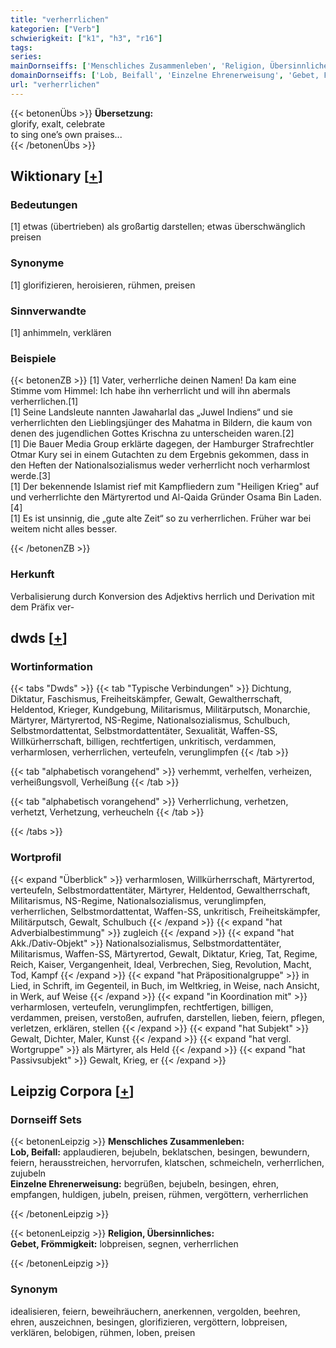 ```yaml
---
title: "verherrlichen"
kategorien: ["Verb"]
schwierigkeit: ["k1", "h3", "r16"]
tags:
series:
mainDornseiffs: ['Menschliches Zusammenleben', 'Religion, Übersinnliches']
domainDornseiffs: ['Lob, Beifall', 'Einzelne Ehrenerweisung', 'Gebet, Frömmigkeit']
url: "verherrlichen"
---
```


{{< betonenÜbs >}}
**Übersetzung:**  
glorify, exalt, celebrate  
to sing one’s own praises...  
{{< /betonenÜbs >}}

## Wiktionary [[+](https://de.wiktionary.org/wiki/verherrlichen)]

### Bedeutungen
[1] etwas (übertrieben) als großartig darstellen; etwas überschwänglich preisen  

### Synonyme
[1] glorifizieren, heroisieren, rühmen, preisen  

### Sinnverwandte
[1] anhimmeln, verklären  

### Beispiele
{{< betonenZB >}}
[1] Vater, verherrliche deinen Namen! Da kam eine Stimme vom Himmel: Ich habe ihn verherrlicht und will ihn abermals verherrlichen.[1]  
[1] Seine Landsleute nannten Jawaharlal das „Juwel Indiens“ und sie verherrlichten den Lieblingsjünger des Mahatma in Bildern, die kaum von denen des jugendlichen Gottes Krischna zu unterscheiden waren.[2]  
[1] Die Bauer Media Group erklärte dagegen, der Hamburger Strafrechtler Otmar Kury sei in einem Gutachten zu dem Ergebnis gekommen, dass in den Heften der Nationalsozialismus weder verherrlicht noch verharmlost werde.[3]  
[1] Der bekennende Islamist rief mit Kampfliedern zum "Heiligen Krieg" auf und verherrlichte den Märtyrertod und Al-Qaida Gründer Osama Bin Laden.[4]  
[1] Es ist unsinnig, die „gute alte Zeit“ so zu verherrlichen. Früher war bei weitem nicht alles besser.  

{{< /betonenZB >}}
### Herkunft
Verbalisierung durch Konversion des Adjektivs herrlich und Derivation mit dem Präfix ver-  



## dwds [[+](https://www.dwds.de/wb/verherrlichen)]

### Wortinformation
{{< tabs "Dwds" >}}
{{< tab "Typische Verbindungen" >}}
Dichtung, Diktatur, Faschismus, Freiheitskämpfer, Gewalt, Gewaltherrschaft, Heldentod, Krieger, Kundgebung, Militarismus, Militärputsch, Monarchie, Märtyrer, Märtyrertod, NS-Regime, Nationalsozialismus, Schulbuch, Selbstmordattentat, Selbstmordattentäter, Sexualität, Waffen-SS, Willkürherrschaft, billigen, rechtfertigen, unkritisch, verdammen, verharmlosen, verherrlichen, verteufeln, verunglimpfen
{{< /tab >}}

{{< tab "alphabetisch vorangehend" >}}
verhemmt, verhelfen, verheizen, verheißungsvoll, Verheißung
{{< /tab >}}

{{< tab "alphabetisch vorangehend" >}}
Verherrlichung, verhetzen, verhetzt, Verhetzung, verheucheln
{{< /tab >}}

{{< /tabs >}}

### Wortprofil
{{< expand "Überblick" >}} verharmlosen, Willkürherrschaft, Märtyrertod, verteufeln, Selbstmordattentäter, Märtyrer, Heldentod, Gewaltherrschaft, Militarismus, NS-Regime, Nationalsozialismus, verunglimpfen, verherrlichen, Selbstmordattentat, Waffen-SS, unkritisch, Freiheitskämpfer, Militärputsch, Gewalt, Schulbuch {{< /expand >}}
{{< expand "hat Adverbialbestimmung" >}} zugleich {{< /expand >}}
{{< expand "hat Akk./Dativ-Objekt" >}} Nationalsozialismus, Selbstmordattentäter, Militarismus, Waffen-SS, Märtyrertod, Gewalt, Diktatur, Krieg, Tat, Regime, Reich, Kaiser, Vergangenheit, Ideal, Verbrechen, Sieg, Revolution, Macht, Tod, Kampf {{< /expand >}}
{{< expand "hat Präpositionalgruppe" >}} in Lied, in Schrift, im Gegenteil, in Buch, im Weltkrieg, in Weise, nach Ansicht, in Werk, auf Weise {{< /expand >}}
{{< expand "in Koordination mit" >}} verharmlosen, verteufeln, verunglimpfen, rechtfertigen, billigen, verdammen, preisen, verstoßen, aufrufen, darstellen, lieben, feiern, pflegen, verletzen, erklären, stellen {{< /expand >}}
{{< expand "hat Subjekt" >}} Gewalt, Dichter, Maler, Kunst {{< /expand >}}
{{< expand "hat vergl. Wortgruppe" >}} als Märtyrer, als Held {{< /expand >}}
{{< expand "hat Passivsubjekt" >}} Gewalt, Krieg, er {{< /expand >}}

## Leipzig Corpora [[+](https://corpora.uni-leipzig.de/en/res?word=verherrlichen&corpusId=deu_newscrawl-public_2018)]

### Dornseiff Sets
{{< betonenLeipzig >}}
**Menschliches Zusammenleben:**  
**Lob, Beifall:** applaudieren, bejubeln, beklatschen, besingen, bewundern, feiern, herausstreichen, hervorrufen, klatschen, schmeicheln, verherrlichen, zujubeln  
**Einzelne Ehrenerweisung:** begrüßen, bejubeln, besingen, ehren, empfangen, huldigen, jubeln, preisen, rühmen, vergöttern, verherrlichen  

{{< /betonenLeipzig >}}


{{< betonenLeipzig >}}
**Religion, Übersinnliches:**  
**Gebet, Frömmigkeit:** lobpreisen, segnen, verherrlichen  

{{< /betonenLeipzig >}}

### Synonym
idealisieren, feiern, beweihräuchern, anerkennen, vergolden, beehren, ehren, auszeichnen, besingen, glorifizieren, vergöttern, lobpreisen, verklären, belobigen, rühmen, loben, preisen

